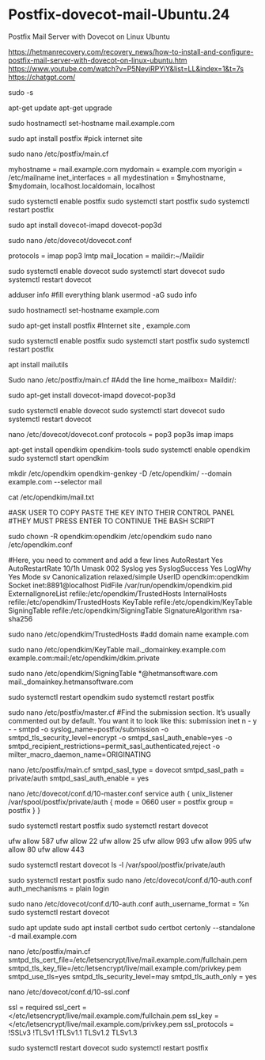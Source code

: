 # Postfix-dovecot-mail-Ubuntu.24
Postfix Mail Server with Dovecot on Linux Ubuntu



https://hetmanrecovery.com/recovery_news/how-to-install-and-configure-postfix-mail-server-with-dovecot-on-linux-ubuntu.htm
https://www.youtube.com/watch?v=P5NeyiRPYiY&list=LL&index=1&t=7s
https://chatgpt.com/




sudo -s

apt-get update
apt-get upgrade

sudo hostnamectl set-hostname mail.example.com

sudo apt install postfix #pick internet site

sudo nano /etc/postfix/main.cf

myhostname = mail.example.com
mydomain = example.com
myorigin = /etc/mailname
inet_interfaces = all
mydestination = $myhostname, $mydomain, localhost.localdomain, localhost


sudo systemctl enable postfix
sudo systemctl start postfix
sudo systemctl restart postfix

sudo apt install dovecot-imapd dovecot-pop3d

sudo nano /etc/dovecot/dovecot.conf

protocols = imap pop3 lmtp
mail_location = maildir:~/Maildir

sudo systemctl enable dovecot
sudo systemctl start dovecot
sudo systemctl restart dovecot

adduser info #fill everything blank 
usermod -aG sudo info

sudo hostnamectl set-hostname example.com

sudo apt-get install postfix #Internet site , example.com

sudo systemctl enable postfix
sudo systemctl start postfix
sudo systemctl restart postfix

apt install mailutils

Sudo nano /etc/postfix/main.cf #Add the line home_mailbox= Maildir/:

sudo apt-get install dovecot-imapd dovecot-pop3d

sudo systemctl enable dovecot
sudo systemctl start dovecot
sudo systemctl restart dovecot

nano /etc/dovecot/dovecot.conf
protocols = pop3 pop3s imap imaps

apt-get install opendkim opendkim-tools
sudo systemctl enable opendkim
sudo systemctl start opendkim

mkdir /etc/opendkim
opendkim-genkey -D /etc/opendkim/ --domain example.com --selector mail 

cat /etc/opendkim/mail.txt

#ASK USER TO COPY PASTE THE KEY INTO THEIR CONTROL PANEL
#THEY MUST PRESS ENTER TO CONTINUE THE BASH SCRIPT

sudo chown -R opendkim:opendkim /etc/opendkim
sudo nano /etc/opendkim.conf

#Here, you need to comment and add a few lines
AutoRestart Yes
AutoRestartRate 10/1h
Umask 002
Syslog yes
SyslogSuccess Yes
LogWhy Yes
Mode sv
Canonicalization relaxed/simple
UserID opendkim:opendkim
Socket inet:8891@localhost
PidFile /var/run/opendkim/opendkim.pid
ExternalIgnoreList refile:/etc/opendkim/TrustedHosts
InternalHosts refile:/etc/opendkim/TrustedHosts
KeyTable refile:/etc/opendkim/KeyTable
SigningTable refile:/etc/opendkim/SigningTable
SignatureAlgorithm rsa-sha256

sudo nano /etc/opendkim/TrustedHosts #add domain name example.com

sudo nano /etc/opendkim/KeyTable
mail._domainkey.example.com example.com:mail:/etc/opendkim/dkim.private

sudo nano /etc/opendkim/SigningTable
*@hetmansoftware.com mail._domainkey.hetmansoftware.com

sudo systemctl restart opendkim
sudo systemctl restart postfix


sudo nano /etc/postfix/master.cf
#Find the submission section. It’s usually commented out by default. You want it to look like this:
submission inet n       -       y       -       -       smtpd
  -o syslog_name=postfix/submission
  -o smtpd_tls_security_level=encrypt
  -o smtpd_sasl_auth_enable=yes
  -o smtpd_recipient_restrictions=permit_sasl_authenticated,reject
  -o milter_macro_daemon_name=ORIGINATING

nano /etc/postfix/main.cf
smtpd_sasl_type = dovecot
smtpd_sasl_path = private/auth
smtpd_sasl_auth_enable = yes

nano /etc/dovecot/conf.d/10-master.conf
service auth {
  unix_listener /var/spool/postfix/private/auth {
    mode = 0660
    user = postfix
    group = postfix
  }
}

sudo systemctl restart postfix
sudo systemctl restart dovecot

ufw allow 587
ufw allow 22
ufw allow 25
ufw allow 993
ufw allow 995
ufw allow 80
ufw allow 443

sudo systemctl restart dovecot
ls -l /var/spool/postfix/private/auth

sudo systemctl restart postfix
sudo nano /etc/dovecot/conf.d/10-auth.conf
auth_mechanisms = plain login


sudo nano /etc/dovecot/conf.d/10-auth.conf
auth_username_format = %n
sudo systemctl restart dovecot

sudo apt update
sudo apt install certbot
sudo certbot certonly --standalone -d mail.example.com

nano /etc/postfix/main.cf
smtpd_tls_cert_file=/etc/letsencrypt/live/mail.example.com/fullchain.pem
smtpd_tls_key_file=/etc/letsencrypt/live/mail.example.com/privkey.pem
smtpd_use_tls=yes
smtpd_tls_security_level=may
smtpd_tls_auth_only = yes

nano /etc/dovecot/conf.d/10-ssl.conf

ssl = required
ssl_cert = </etc/letsencrypt/live/mail.example.com/fullchain.pem
ssl_key = </etc/letsencrypt/live/mail.example.com/privkey.pem
ssl_protocols = !SSLv3 !TLSv1 !TLSv1.1 TLSv1.2 TLSv1.3

sudo systemctl restart dovecot
sudo systemctl restart postfix
